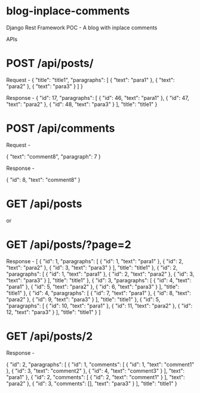 # blog-inplace-comments
Django Rest Framework POC - A blog with inplace comments

APIs

# POST /api/posts/

Request - 
{
  "title": "title1",
    "paragraphs": [
    {
      "text": "para1"
    },
    {
      "text": "para2"
    },
    {
      "text": "para3"
    }
    ]
}

Response - 
{
  "id": 17,
    "paragraphs": [
    {
      "id": 46,
      "text": "para1"
    },
    {
      "id": 47,
      "text": "para2"
    },
    {
      "id": 48,
      "text": "para3"
    }
    ],
    "title": "title1"
}

# POST /api/comments

Request - 

{
  "text": "comment8",
    "paragraph": 7
}

Response - 

{
  "id": 8,
    "text": "comment8"
}


# GET /api/posts
or
# GET /api/posts/?page=2

Response -
[
{
  "id": 1,
  "paragraphs": [
  {
    "id": 1,
    "text": "para1"
  },
  {
    "id": 2,
    "text": "para2"
  },
  {
    "id": 3,
    "text": "para3"
  }
  ],
  "title": "title1"
},
{
  "id": 2,
  "paragraphs": [
  {
    "id": 1,
    "text": "para1"
  },
  {
    "id": 2,
    "text": "para2"
  },
  {
    "id": 3,
    "text": "para3"
  }
  ],
  "title": "title1"
},
{
  "id": 3,
  "paragraphs": [
  {
    "id": 4,
    "text": "para1"
  },
  {
    "id": 5,
    "text": "para2"
  },
  {
    "id": 6,
    "text": "para3"
  }
  ],
  "title": "title1"
},
{
  "id": 4,
  "paragraphs": [
  {
    "id": 7,
    "text": "para1"
  },
  {
    "id": 8,
    "text": "para2"
  },
  {
    "id": 9,
    "text": "para3"
  }
  ],
  "title": "title1"
},
{
  "id": 5,
  "paragraphs": [
  {
    "id": 10,
    "text": "para1"
  },
  {
    "id": 11,
    "text": "para2"
  },
  {
    "id": 12,
    "text": "para3"
  }
  ],
  "title": "title1"
}
]

# GET /api/posts/2

Response - 

{
  "id": 2,
    "paragraphs": [
    {
      "id": 1,
      "comments": [
      {
        "id": 1,
        "text": "comment1"
      },
      {
        "id": 3,
        "text": "comment2"
      },
      {
        "id": 4,
        "text": "comment3"
      }
      ],
      "text": "para1"
    },
    {
      "id": 2,
      "comments": [
      {
        "id": 2,
        "text": "comment1"
      }
      ],
      "text": "para2"
    },
    {
      "id": 3,
      "comments": [],
      "text": "para3"
    }
  ],
  "title": "title1"
}
